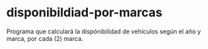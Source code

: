 # disponibildiad-por-marcas
 Programa que calculará la dispónibilidad de vehículos según el año y marca, por cada (2) marca.
